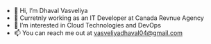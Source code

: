 - 👋 Hi, I’m Dhaval Vasveliya
- 💼 Curretnly working as an IT Developer at Canada Revnue Agency
- 👀 I’m interested in Cloud Technologies and DevOps
- 📫 You can reach me out at vasveliyadhaval04@gmail.com

<!---
dhavalvasveliya/dhavalvasveliya is a ✨ special ✨ repository because its `README.md` (this file) appears on your GitHub profile.
You can click the Preview link to take a look at your changes.
--->
